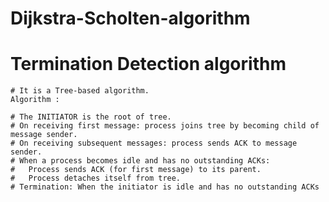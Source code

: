 # Dijkstra-Scholten-algorithm
# Termination Detection algorithm
	# It is a Tree-based algorithm.
	Algorithm : 
	
	# The INITIATOR is the root of tree.
	# On receiving first message: process joins tree by becoming child of message sender.
	# On receiving subsequent messages: process sends ACK to message sender.
	# When a process becomes idle and has no outstanding ACKs: 
	#	Process sends ACK (for first message) to its parent.
	#	Process detaches itself from tree.
	# Termination: When the initiator is idle and has no outstanding ACKs
